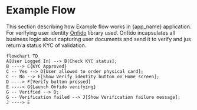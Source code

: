 # Example Flow


This section describing how Example flow works in {app_name} application. 
For verifying user identity [Onfido](https://onfido.com/) library used. Onfido incapsulates all business logic about capturing user documents and send it to verify and jus return a status KYC of validation. 

```mermaid
flowchart TD
A[User Logged In] --> B[Check KYC status];
B ----> C{KYC Approved}
C -- Yes --> D[User allowed to order physical card];
C -- No --> E[Show Verify identity button on Home screen];
D ----> F[Verify button pressed]
E ----> G{Launch Onfido verifying}
G -- Verified --> D;
G -- Verification failed --> J[Show Verification failure message];
J ----> E
```